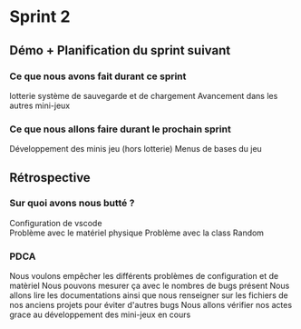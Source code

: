 # Sprint 2

## Démo + Planification du sprint suivant

### Ce que nous avons fait durant ce sprint
lotterie
système de sauvegarde et de chargement
Avancement dans les autres mini-jeux

### Ce que nous allons faire durant le prochain sprint
Développement des minis jeu (hors lotterie)
Menus de bases du jeu

## Rétrospective

### Sur quoi avons nous butté ?
Configuration de vscode  
Problème avec le matériel physique
Problème avec la class Random 



### PDCA
Nous voulons empêcher les différents problèmes de configuration et de matèriel
Nous pouvons mesurer ça avec le nombres de bugs présent
Nous allons lire les documentations ainsi que nous renseigner sur les fichiers de nos anciens projets pour éviter d'autres bugs
Nous allons vérifier nos actes grace au développement des mini-jeux en cours
